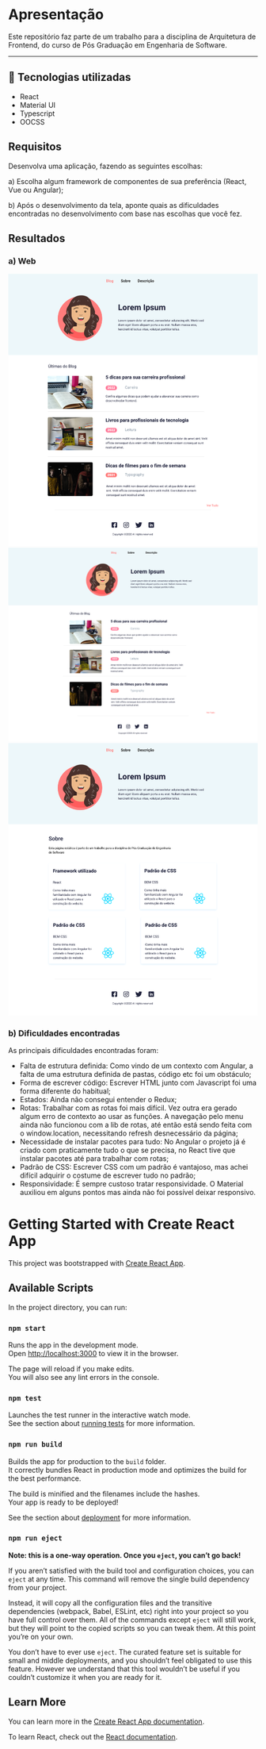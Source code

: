 
# Apresentação
Este repositório faz parte de um trabalho para a disciplina de Arquitetura de Frontend, do curso de Pós Graduação
em Engenharia de Software.

------------------------------------
 ## 🌼  Tecnologias utilizadas ##
* React
* Material UI
* Typescript
* OOCSS


## Requisitos
Desenvolva uma aplicação, fazendo as seguintes escolhas:

a) Escolha algum framework de componentes de sua preferência (React, Vue ou Angular);

b) Após o desenvolvimento da tela, aponte quais as dificuldades encontradas no desenvolvimento com base nas escolhas que você fez.
## Resultados ##
### a) Web ###

![previews/web/web-1](previews/HomeV2.png) 
![previews/web/web-1](previews/Home_2V2.png)
![previews/web/web-1](previews/SobreV2.png)

### b) Dificuldades encontradas ###
As principais dificuldades encontradas foram:
- Falta de estrutura definida: Como vindo de um contexto com Angular, a falta de uma estrutura definida de pastas, código etc foi um obstáculo;
- Forma de escrever código: Escrever HTML junto com Javascript foi uma forma diferente do habitual;
- Estados: Ainda não consegui entender o Redux;
- Rotas: Trabalhar com as rotas foi mais difícil. Vez outra era gerado algum erro de contexto ao usar as funções. A navegação pelo menu ainda não funcionou com a lib de rotas, até então está sendo feita com o window.location, necessitando refresh desnecessário da página;
- Necessidade de instalar pacotes para tudo: No Angular o projeto já é criado com praticamente tudo o que se precisa, no React tive que instalar pacotes até para trabalhar com rotas;
- Padrão de CSS: Escrever CSS com um padrão é vantajoso, mas achei difícil 
adquirir o costume de escrever tudo no padrão;
- Responsividade: É sempre custoso tratar responsividade. O Material auxiliou em alguns pontos mas ainda não foi possível deixar responsivo.


# Getting Started with Create React App

This project was bootstrapped with [Create React App](https://github.com/facebook/create-react-app).

## Available Scripts

In the project directory, you can run:

### `npm start`

Runs the app in the development mode.\
Open [http://localhost:3000](http://localhost:3000) to view it in the browser.

The page will reload if you make edits.\
You will also see any lint errors in the console.

### `npm test`

Launches the test runner in the interactive watch mode.\
See the section about [running tests](https://facebook.github.io/create-react-app/docs/running-tests) for more information.

### `npm run build`

Builds the app for production to the `build` folder.\
It correctly bundles React in production mode and optimizes the build for the best performance.

The build is minified and the filenames include the hashes.\
Your app is ready to be deployed!

See the section about [deployment](https://facebook.github.io/create-react-app/docs/deployment) for more information.

### `npm run eject`

**Note: this is a one-way operation. Once you `eject`, you can’t go back!**

If you aren’t satisfied with the build tool and configuration choices, you can `eject` at any time. This command will remove the single build dependency from your project.

Instead, it will copy all the configuration files and the transitive dependencies (webpack, Babel, ESLint, etc) right into your project so you have full control over them. All of the commands except `eject` will still work, but they will point to the copied scripts so you can tweak them. At this point you’re on your own.

You don’t have to ever use `eject`. The curated feature set is suitable for small and middle deployments, and you shouldn’t feel obligated to use this feature. However we understand that this tool wouldn’t be useful if you couldn’t customize it when you are ready for it.

## Learn More

You can learn more in the [Create React App documentation](https://facebook.github.io/create-react-app/docs/getting-started).

To learn React, check out the [React documentation](https://reactjs.org/).
